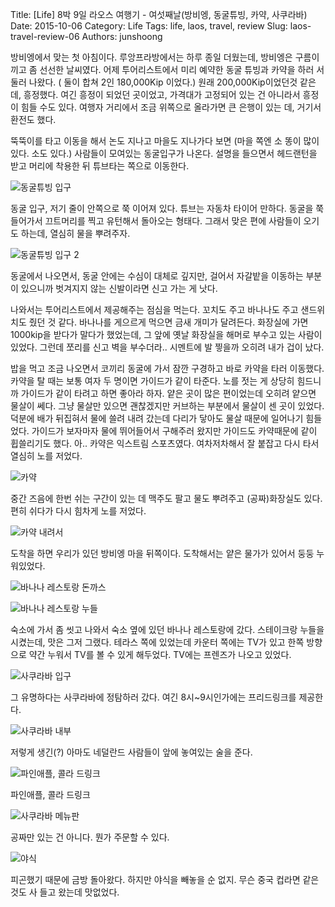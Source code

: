 Title: [Life] 8박 9일 라오스 여행기 - 여섯째날(방비엥, 동굴튜빙, 카약, 사쿠라바)
Date: 2015-10-06
Category: Life
Tags: life, laos, travel, review
Slug: laos-travel-review-06
Authors: junshoong

방비엥에서 맞는 첫 아침이다. 루앙프라방에서는 하루 종일 더웠는데, 방비엥은 구름이 끼고 좀 선선한 날씨였다. 어제 투어리스트에서 미리 예약한 동굴 튜빙과 카약을 하러 서둘러 나왔다. ( 둘이 합쳐 2인 180,000Kip 이었다.) 원래 200,000Kip이었던것 같은데, 흥정했다. 여긴 흥정이 되었던 곳이었고, 가격대가 고정되어 있는 건 아니라서 흥정이 힘들 수도 있다. 여행자 거리에서 조금 위쪽으로 올라가면 큰 은행이 있는 데, 거기서 환전도 했다.

뚝뚝이를 타고 이동을 해서 논도 지나고 마을도 지나가다 보면 (마을 쪽엔 소 똥이 많이 있다. 소도 있다.) 사람들이 모여있는 동굴입구가 나온다. 설명을 들으면서 헤드랜턴을 받고 머리에 착용한 뒤 튜브타는 쪽으로 이동한다.

![동굴튜빙 입구](/images/2015-10-06/laos06-01.jpg)


동굴 입구, 저기 줄이 안쪽으로 쭉 이어져 있다. 튜브는 자동차 타이어 만하다. 동굴을 쭉 들어가서 끄트머리를 찍고 유턴해서 돌아오는 형태다. 그래서 맞은 편에 사람들이 오기도 하는데, 열심히 물을 뿌려주자.

![동굴튜빙 입구 2](/images/2015-10-06/laos06-02.jpg)


동굴에서 나오면서, 동굴 안에는 수심이 대체로 깊지만, 걸어서 자갈밭을 이동하는 부분이 있으니까 벗겨지지 않는 신발이라면 신고 가는 게 낫다.


나와서는 투어리스트에서 제공해주는 점심을 먹는다. 꼬치도 주고 바나나도 주고 샌드위치도 줬던 것 같다. 바나나를 게으르게 먹으면 금새 개미가 달려든다. 화장실에 가면 1000kip을 받다가 말다가 했었는데, 그 앞에 옛날 화장실을 해머로 부수고 있는 사람이 있었다. 그런데 쪼리를 신고 벽을 부수더라.. 시멘트에 발 찧을까 오히려 내가 겁이 났다.

밥을 먹고 조금 나오면서 코끼리 동굴에 가서 잠깐 구경하고 바로 카약을 타러 이동했다. 카약을 탈 때는 보통 여자 두 명이면 가이드가 같이 타준다. 노를 젓는 게 상당히 힘드니까 가이드가 같이 타려고 하면 좋아라 하자. 얕은 곳이 많은 편이었는데 오히려 얕으면 물살이 쎄다. 그냥 물살만 있으면 괜찮겠지만 커브하는 부분에서 물살이 센 곳이 있었다. 덕분에 배가 뒤집혀서 물에 쓸려 내려 갔는데 다리가 닿아도 물살 때문에 일어나기 힘들었다. 가이드가 보자마자 물에 뛰어들어서 구해주러 왔지만 가이드도 카약때문에 같이 휩쓸리기도 했다. 아.. 카약은 익스트림 스포츠였다. 여차저차해서 잘 붙잡고 다시 타서 열심히 노를 저었다.

![카약](/images/2015-10-06/laos06-03.jpg)


중간 즈음에 한번 쉬는 구간이 있는 데 맥주도 팔고 물도 뿌려주고 (공짜)화장실도 있다. 편히 쉬다가 다시 힘차게 노를 저었다.

![카약 내려서](/images/2015-10-06/laos06-04.jpg)


도착을 하면 우리가 있던 방비엥 마을 뒤쪽이다. 도착해서는 얕은 물가가 있어서 둥둥 누워있었다.

![바나나 레스토랑 돈까스](/images/2015-10-06/laos06-05.jpg)

![바나나 레스토랑 누들](/images/2015-10-06/laos06-06.jpg)


숙소에 가서 좀 씻고 나와서 숙소 옆에 있던 바나나 레스토랑에 갔다. 스테이크랑 누들을 시켰는데, 맛은 그저 그랬다. 테라스 쪽에 있었는데 카운터 쪽에는 TV가 있고 한쪽 방향으로 약간 누워서 TV를 볼 수 있게 해두었다. TV에는 프렌즈가 나오고 있었다.

![사쿠라바 입구](/images/2015-10-06/laos06-07.jpg)


그 유명하다는 사쿠라바에 정탐하러 갔다. 여긴 8시~9시인가에는 프리드링크를 제공한다.

![사쿠라바 내부](/images/2015-10-06/laos06-08.jpg)

저렇게 생긴(?) 아마도 네덜란드 사람들이 앞에 놓여있는 술을 준다.

![파인애플, 콜라 드링크](/images/2015-10-06/laos06-09.jpg)


파인애플, 콜라 드링크

![사쿠라바 메뉴판](/images/2015-10-06/laos06-10.jpg)


공짜만 있는 건 아니다. 뭔가 주문할 수 있다.

![야식](/images/2015-10-06/laos06-11.jpg)

피곤했기 때문에 금방 돌아왔다. 하지만 야식을 빼놓을 순 없지. 무슨 중국 컵라면 같은 것도 사 들고 왔는데 맛없었다.
